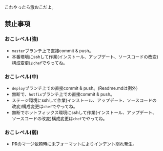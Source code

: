 これやったら激おこだよ。

## 禁止事項
### おこレベル(強)
- `master`ブランチ上で直接commit & push。
- 本番環境にsshして作業(インストール、アップデート、ソースコードの改変)構成変更は`chef`でやってね。

### おこレベル(中)
- `deploy`ブランチ上での直接commit & push。(Readme.mdは例外)
- 無断で、`hotfix`ブランチ上での直接commit & push。
- ステージ環境にsshして作業(インストール、アップデート、ソースコードの改変)構成変更は`chef`でやってね。
- 無断でホットフィックス環境にsshして作業(インストール、アップデート、ソースコードの改変)構成変更は`chef`でやってね。

### おこレベル(弱)
- PRのマージ依頼時に未フォーマットによりインデント崩れ発生。

